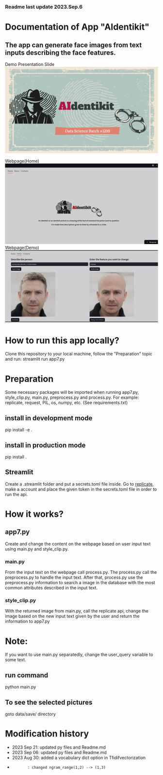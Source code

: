 ### Readme last update 2023.Sep.6
# Documentation of App "AIdentikit" 
## The app can generate face images from text inputs describing the face features.

Demo Presentation Slide
![Demo presentation](./images/presentation1.png "Demo presentation")

Webpage(Home)
![app image](./images/app_image1.png "app front page")
Webpage(Demo)
![app image](./images/app_image2.png "app demo page")

# How to run this app locally?
Clone this repository to your local machine, follow the "Preparation" topic and run:
streamlit run app7.py

# Preparation 
Some necessary packages will be imported when running app7.py, style_clip.py, main.py, preprocess.py and process.py.
For example: replicate, request, PIL, os, numpy, etc. (See requirements.txt)

## install in development mode
pip install -e .
## install in production mode
pip install .

## Streamlit
Create a .streamlit folder and put a secrets.toml file inside. 
Go to [replicate](https://replicate.com/), make a account and place the given token in the secrets.toml file in order to run the api.

# How it works?
## app7.py
Create and change the content on the webpage based on user input text using main.py and style_clip.py.

### main.py
From the input text on the webpage call process.py. The process.py call the preprocess.py to handle the input text.
After that, process.py use the preprocess.py information to search a image in the database with the most common attributes described in the input text.

### style_clip.py
With the returned image from main.py, call the replicate api, change the image based on the new input text given by the user and return the information to app7.py

# Note:
If you want to use main.py separatedly, change the user_query variable to some text.

## run command
python main.py

## To see the selected pictures 
goto data/save/ directory

# Modification history
- 2023 Sep 21: updated py files and Readme.md
- 2023 Sep 06: updated py files and Readme.md
- 2023 Aug 30: added a vocabulary dict option in Tfidifvectorization
-            : changed ngram_range(1,2) --> (1,3)

